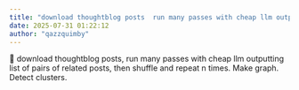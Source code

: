 ```yaml
---
title: "download thoughtblog posts  run many passes with cheap llm outputting list of pairs of related"
date: 2025-07-31 01:22:12
author: "qazzquimby"
---
```


💭 download thoughtblog posts, run many passes with cheap llm outputting list of pairs of related posts, then shuffle and repeat n times. Make graph. Detect clusters.